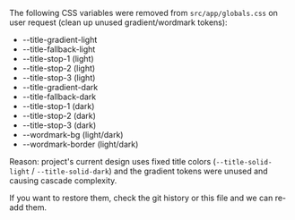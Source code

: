 The following CSS variables were removed from `src/app/globals.css` on user request (clean up unused gradient/wordmark tokens):

- --title-gradient-light
- --title-fallback-light
- --title-stop-1 (light)
- --title-stop-2 (light)
- --title-stop-3 (light)
- --title-gradient-dark
- --title-fallback-dark
- --title-stop-1 (dark)
- --title-stop-2 (dark)
- --title-stop-3 (dark)
- --wordmark-bg (light/dark)
- --wordmark-border (light/dark)

Reason: project's current design uses fixed title colors (`--title-solid-light` / `--title-solid-dark`) and the gradient tokens were unused and causing cascade complexity.

If you want to restore them, check the git history or this file and we can re-add them.
